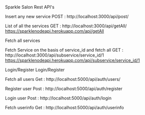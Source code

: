 Sparkle Salon Rest API's

Insert any new service
POST : http://localhost:3000/api/post/


List of all the services
GET : http://localhost:3000/api/getAll/
https://sparklenodeapi.herokuapp.com/api/getAll

Fetch all services

Fetch Service on the basis of service_id and fetch all
GET : http://localhost:3000/api/subservice/service_id/1
https://sparklenodeapi.herokuapp.com/api/subservice/service_id/1

Login/Register
Login/Register

Fetch all users
Get : http://localhost:5000/api/auth/users/


Register user
Post : http://localhost:5000/api/auth/register

Login user
Post : http://localhost:5000/api/auth/login

Fetch userinfo
Get : http://localhost:5000/api/auth/userinfo